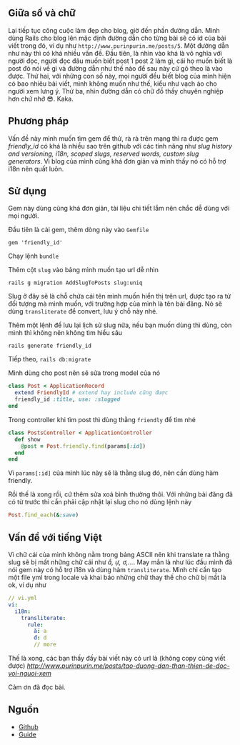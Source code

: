 ## Giữa số và chữ

Lại tiếp tục công cuộc làm đẹp cho blog, giờ đến phần đường dẫn. Mình dùng Rails cho blog lên mặc định đường dẫn cho từng bài sẽ có id của bài viết trong đó, ví dụ như `http://www.purinpurin.me/posts/5`. Một đường dẫn như này thì có khá nhiều vấn đề. Đầu tiên, là nhìn vào khá là vô nghĩa với người đọc, người đọc đâu muốn biết post 1 post 2 làm gì, cái họ muốn biết là post đó nói về gì và đường dẫn như thế nào để sau này cứ gõ theo là vào được. Thứ hai, với những con số này, mọi người đều biết blog của mình hiện có bao nhiêu bài viết, mình không muốn như thế, kiểu như vạch áo cho người xem lưng ý. Thứ ba, nhìn đường dẫn có chữ đồ thấy chuyên nghiệp hơn chứ nhở 😎. Kaka.

## Phương pháp

Vấn đề này mình muốn tìm gem để thử, rà rà trên mạng thì ra được gem _friendly_id_ có khá là nhiều sao trên github với các tính năng như _slug history and versioning, i18n, scoped slugs, reserved words, custom slug generators_. Vì blog của mình cũng khá đơn giản và mình thấy nó có hỗ trợ i18n nên quất luôn.

## Sử dụng

Gem này dùng cũng khá đơn giản, tài liệu chi tiết lắm nên chắc dễ dùng với mọi người.

Đầu tiên là cài gem, thêm dòng này vào `Gemfile`

```
gem 'friendly_id'
```

Chạy lệnh `bundle`

Thêm cột `slug` vào bảng mình muốn tạo url dễ nhìn

```
rails g migration AddSlugToPosts slug:uniq
```

Slug ở đây sẽ là chỗ chứa cái tên mình muốn hiển thị trên url, được tạo ra từ đối tượng mà mình muốn, với trường hợp của mình là tên bài đăng. Nó sẽ dùng `transliterate` để convert, lưu ý chỗ này nhé.

Thêm một lệnh để lưu lại lịch sử slug nữa, nếu bạn muốn dùng thì dùng, còn mình thì không nên không tìm hiểu sâu

```
rails generate friendly_id
```

Tiếp theo, `rails db:migrate`

Mình dùng cho post nên sẽ sửa trong model của nó

```ruby
class Post < ApplicationRecord
  extend FriendlyId # extend hay include cũng được
  friendly_id :title, use: :slugged
end
```

Trong controller khi tìm post thì dùng thằng `friendly` để tìm nhé

```ruby
class PostsController < ApplicationController
  def show
    @post = Post.friendly.find(params[:id])
  end
end
```

Vì `params[:id]` của mình lúc này sẽ là thằng slug đó, nên cần dùng hàm friendly.

Rồi thế là xong rồi, cứ thêm sửa xoá bình thường thôi. Với những bài đăng đã có từ trước thì cần phải cập nhật lại slug cho nó dùng lệnh này

```ruby
Post.find_each(&:save)
```

## Vấn đề với tiếng Việt

Vì chữ cái của mình không nằm trong bảng ASCII nên khi translate ra thằng slug sẽ bị mất những chữ cái như _ắ, ự, ơ,..._. May mắn là như lúc đầu mình đã nói gem này có hỗ trợ i18n và dùng hàm `transliterate`. Mình chỉ cần tạo một file yml trong locale và khai báo những chữ thay thế cho chữ bị mất là ok, ví dụ như

```yml
// vi.yml
vi:
  i18n:
    transliterate:
      rule:
        ắ: a
        đ: d
        // more
```

Thế là xong, các bạn thấy đấy bài viết này có url là (không copy cũng viết được) _http://www.purinpurin.me/posts/tao-duong-dan-than-thien-de-doc-voi-nguoi-xem_

Cảm ơn đã đọc bài.

## Nguồn

- [Github](https://github.com/norman/friendly_id)
- [Guide](http://norman.github.io/friendly_id/file.Guide.html)

